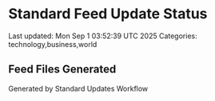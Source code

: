 # Standard Feed Update Status
Last updated: Mon Sep  1 03:52:39 UTC 2025
Categories: technology,business,world

## Feed Files Generated

Generated by Standard Updates Workflow
